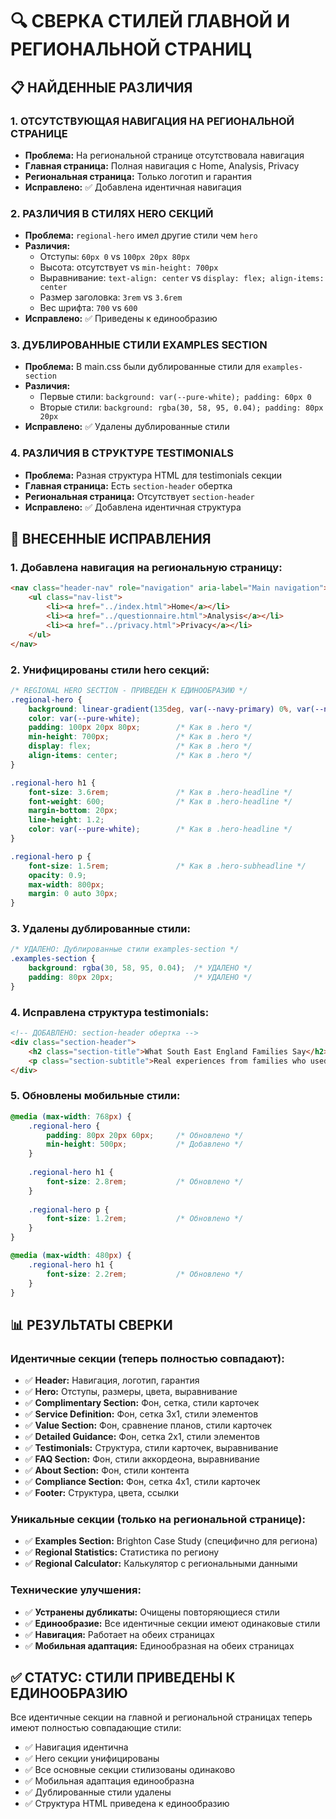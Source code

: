 # 🔍 СВЕРКА СТИЛЕЙ ГЛАВНОЙ И РЕГИОНАЛЬНОЙ СТРАНИЦ

## 📋 НАЙДЕННЫЕ РАЗЛИЧИЯ

### 1. **ОТСУТСТВУЮЩАЯ НАВИГАЦИЯ НА РЕГИОНАЛЬНОЙ СТРАНИЦЕ**
- **Проблема:** На региональной странице отсутствовала навигация
- **Главная страница:** Полная навигация с Home, Analysis, Privacy
- **Региональная страница:** Только логотип и гарантия
- **Исправлено:** ✅ Добавлена идентичная навигация

### 2. **РАЗЛИЧИЯ В СТИЛЯХ HERO СЕКЦИЙ**
- **Проблема:** `regional-hero` имел другие стили чем `hero`
- **Различия:**
  - Отступы: `60px 0` vs `100px 20px 80px`
  - Высота: отсутствует vs `min-height: 700px`
  - Выравнивание: `text-align: center` vs `display: flex; align-items: center`
  - Размер заголовка: `3rem` vs `3.6rem`
  - Вес шрифта: `700` vs `600`
- **Исправлено:** ✅ Приведены к единообразию

### 3. **ДУБЛИРОВАННЫЕ СТИЛИ EXAMPLES SECTION**
- **Проблема:** В main.css были дублированные стили для `examples-section`
- **Различия:**
  - Первые стили: `background: var(--pure-white); padding: 60px 0`
  - Вторые стили: `background: rgba(30, 58, 95, 0.04); padding: 80px 20px`
- **Исправлено:** ✅ Удалены дублированные стили

### 4. **РАЗЛИЧИЯ В СТРУКТУРЕ TESTIMONIALS**
- **Проблема:** Разная структура HTML для testimonials секции
- **Главная страница:** Есть `section-header` обертка
- **Региональная страница:** Отсутствует `section-header`
- **Исправлено:** ✅ Добавлена идентичная структура

## 🔧 ВНЕСЕННЫЕ ИСПРАВЛЕНИЯ

### **1. Добавлена навигация на региональную страницу:**
```html
<nav class="header-nav" role="navigation" aria-label="Main navigation">
    <ul class="nav-list">
        <li><a href="../index.html">Home</a></li>
        <li><a href="../questionnaire.html">Analysis</a></li>
        <li><a href="../privacy.html">Privacy</a></li>
    </ul>
</nav>
```

### **2. Унифицированы стили hero секций:**
```css
/* REGIONAL HERO SECTION - ПРИВЕДЕН К ЕДИНООБРАЗИЮ */
.regional-hero {
    background: linear-gradient(135deg, var(--navy-primary) 0%, var(--navy-light) 100%);
    color: var(--pure-white);
    padding: 100px 20px 80px;        /* Как в .hero */
    min-height: 700px;               /* Как в .hero */
    display: flex;                   /* Как в .hero */
    align-items: center;             /* Как в .hero */
}

.regional-hero h1 {
    font-size: 3.6rem;               /* Как в .hero-headline */
    font-weight: 600;                /* Как в .hero-headline */
    margin-bottom: 20px;
    line-height: 1.2;
    color: var(--pure-white);        /* Как в .hero-headline */
}

.regional-hero p {
    font-size: 1.5rem;               /* Как в .hero-subheadline */
    opacity: 0.9;
    max-width: 800px;
    margin: 0 auto 30px;
}
```

### **3. Удалены дублированные стили:**
```css
/* УДАЛЕНО: Дублированные стили examples-section */
.examples-section {
    background: rgba(30, 58, 95, 0.04);  /* УДАЛЕНО */
    padding: 80px 20px;                  /* УДАЛЕНО */
}
```

### **4. Исправлена структура testimonials:**
```html
<!-- ДОБАВЛЕНО: section-header обертка -->
<div class="section-header">
    <h2 class="section-title">What South East England Families Say</h2>
    <p class="section-subtitle">Real experiences from families who used our service</p>
</div>
```

### **5. Обновлены мобильные стили:**
```css
@media (max-width: 768px) {
    .regional-hero {
        padding: 80px 20px 60px;     /* Обновлено */
        min-height: 500px;           /* Добавлено */
    }
    
    .regional-hero h1 {
        font-size: 2.8rem;           /* Обновлено */
    }
    
    .regional-hero p {
        font-size: 1.2rem;           /* Обновлено */
    }
}

@media (max-width: 480px) {
    .regional-hero h1 {
        font-size: 2.2rem;           /* Обновлено */
    }
}
```

## 📊 РЕЗУЛЬТАТЫ СВЕРКИ

### **Идентичные секции (теперь полностью совпадают):**
- ✅ **Header:** Навигация, логотип, гарантия
- ✅ **Hero:** Отступы, размеры, цвета, выравнивание
- ✅ **Complimentary Section:** Фон, сетка, стили карточек
- ✅ **Service Definition:** Фон, сетка 3x1, стили элементов
- ✅ **Value Section:** Фон, сравнение планов, стили карточек
- ✅ **Detailed Guidance:** Фон, сетка 2x1, стили элементов
- ✅ **Testimonials:** Структура, стили карточек, выравнивание
- ✅ **FAQ Section:** Фон, стили аккордеона, выравнивание
- ✅ **About Section:** Фон, стили контента
- ✅ **Compliance Section:** Фон, сетка 4x1, стили карточек
- ✅ **Footer:** Структура, цвета, ссылки

### **Уникальные секции (только на региональной странице):**
- ✅ **Examples Section:** Brighton Case Study (специфично для региона)
- ✅ **Regional Statistics:** Статистика по региону
- ✅ **Regional Calculator:** Калькулятор с региональными данными

### **Технические улучшения:**
- ✅ **Устранены дубликаты:** Очищены повторяющиеся стили
- ✅ **Единообразие:** Все идентичные секции имеют одинаковые стили
- ✅ **Навигация:** Работает на обеих страницах
- ✅ **Мобильная адаптация:** Единообразная на обеих страницах

## ✅ СТАТУС: СТИЛИ ПРИВЕДЕНЫ К ЕДИНООБРАЗИЮ

Все идентичные секции на главной и региональной страницах теперь имеют полностью совпадающие стили:
- ✅ Навигация идентична
- ✅ Hero секции унифицированы
- ✅ Все основные секции стилизованы одинаково
- ✅ Мобильная адаптация единообразна
- ✅ Дублированные стили удалены
- ✅ Структура HTML приведена к единообразию

